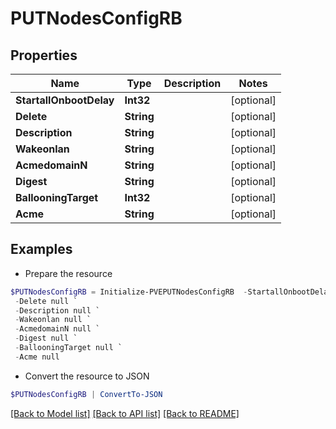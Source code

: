 # PUTNodesConfigRB
## Properties

Name | Type | Description | Notes
------------ | ------------- | ------------- | -------------
**StartallOnbootDelay** | **Int32** |  | [optional] 
**Delete** | **String** |  | [optional] 
**Description** | **String** |  | [optional] 
**Wakeonlan** | **String** |  | [optional] 
**AcmedomainN** | **String** |  | [optional] 
**Digest** | **String** |  | [optional] 
**BallooningTarget** | **Int32** |  | [optional] 
**Acme** | **String** |  | [optional] 

## Examples

- Prepare the resource
```powershell
$PUTNodesConfigRB = Initialize-PVEPUTNodesConfigRB  -StartallOnbootDelay null `
 -Delete null `
 -Description null `
 -Wakeonlan null `
 -AcmedomainN null `
 -Digest null `
 -BallooningTarget null `
 -Acme null
```

- Convert the resource to JSON
```powershell
$PUTNodesConfigRB | ConvertTo-JSON
```

[[Back to Model list]](../README.md#documentation-for-models) [[Back to API list]](../README.md#documentation-for-api-endpoints) [[Back to README]](../README.md)

